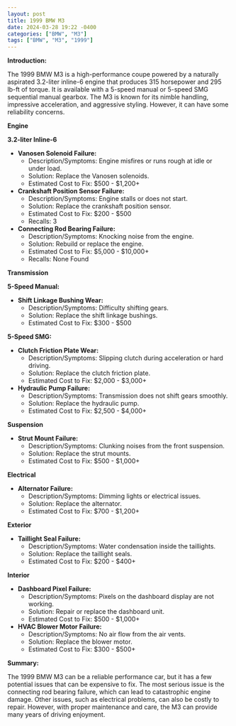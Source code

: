 ```yaml
---
layout: post
title: 1999 BMW M3
date: 2024-03-28 19:22 -0400
categories: ["BMW", "M3"]
tags: ["BMW", "M3", "1999"]
---
```

**Introduction:**

The 1999 BMW M3 is a high-performance coupe powered by a naturally aspirated 3.2-liter inline-6 engine that produces 315 horsepower and 295 lb-ft of torque. It is available with a 5-speed manual or 5-speed SMG sequential manual gearbox. The M3 is known for its nimble handling, impressive acceleration, and aggressive styling. However, it can have some reliability concerns.

**Engine**

**3.2-liter Inline-6**

* **Vanosen Solenoid Failure:**
    * Description/Symptoms: Engine misfires or runs rough at idle or under load.
    * Solution: Replace the Vanosen solenoids.
    * Estimated Cost to Fix: $500 - $1,200+
* **Crankshaft Position Sensor Failure:**
    * Description/Symptoms: Engine stalls or does not start.
    * Solution: Replace the crankshaft position sensor.
    * Estimated Cost to Fix: $200 - $500
    * Recalls: 3
* **Connecting Rod Bearing Failure:**
    * Description/Symptoms: Knocking noise from the engine.
    * Solution: Rebuild or replace the engine.
    * Estimated Cost to Fix: $5,000 - $10,000+
    * Recalls: None Found

**Transmission**

**5-Speed Manual:**

* **Shift Linkage Bushing Wear:**
    * Description/Symptoms: Difficulty shifting gears.
    * Solution: Replace the shift linkage bushings.
    * Estimated Cost to Fix: $300 - $500

**5-Speed SMG:**

* **Clutch Friction Plate Wear:**
    * Description/Symptoms: Slipping clutch during acceleration or hard driving.
    * Solution: Replace the clutch friction plate.
    * Estimated Cost to Fix: $2,000 - $3,000+
* **Hydraulic Pump Failure:**
    * Description/Symptoms: Transmission does not shift gears smoothly.
    * Solution: Replace the hydraulic pump.
    * Estimated Cost to Fix: $2,500 - $4,000+

**Suspension**

* **Strut Mount Failure:**
    * Description/Symptoms: Clunking noises from the front suspension.
    * Solution: Replace the strut mounts.
    * Estimated Cost to Fix: $500 - $1,000+

**Electrical**

* **Alternator Failure:**
    * Description/Symptoms: Dimming lights or electrical issues.
    * Solution: Replace the alternator.
    * Estimated Cost to Fix: $700 - $1,200+

**Exterior**

* **Taillight Seal Failure:**
    * Description/Symptoms: Water condensation inside the taillights.
    * Solution: Replace the taillight seals.
    * Estimated Cost to Fix: $200 - $400+

**Interior**

* **Dashboard Pixel Failure:**
    * Description/Symptoms: Pixels on the dashboard display are not working.
    * Solution: Repair or replace the dashboard unit.
    * Estimated Cost to Fix: $500 - $1,000+
* **HVAC Blower Motor Failure:**
    * Description/Symptoms: No air flow from the air vents.
    * Solution: Replace the blower motor.
    * Estimated Cost to Fix: $300 - $500+

**Summary:**

The 1999 BMW M3 can be a reliable performance car, but it has a few potential issues that can be expensive to fix. The most serious issue is the connecting rod bearing failure, which can lead to catastrophic engine damage. Other issues, such as electrical problems, can also be costly to repair. However, with proper maintenance and care, the M3 can provide many years of driving enjoyment.
